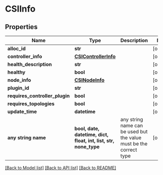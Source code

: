 # CSIInfo


## Properties
Name | Type | Description | Notes
------------ | ------------- | ------------- | -------------
**alloc_id** | **str** |  | [optional] 
**controller_info** | [**CSIControllerInfo**](CSIControllerInfo.md) |  | [optional] 
**health_description** | **str** |  | [optional] 
**healthy** | **bool** |  | [optional] 
**node_info** | [**CSINodeInfo**](CSINodeInfo.md) |  | [optional] 
**plugin_id** | **str** |  | [optional] 
**requires_controller_plugin** | **bool** |  | [optional] 
**requires_topologies** | **bool** |  | [optional] 
**update_time** | **datetime** |  | [optional] 
**any string name** | **bool, date, datetime, dict, float, int, list, str, none_type** | any string name can be used but the value must be the correct type | [optional]

[[Back to Model list]](../README.md#documentation-for-models) [[Back to API list]](../README.md#documentation-for-api-endpoints) [[Back to README]](../README.md)


